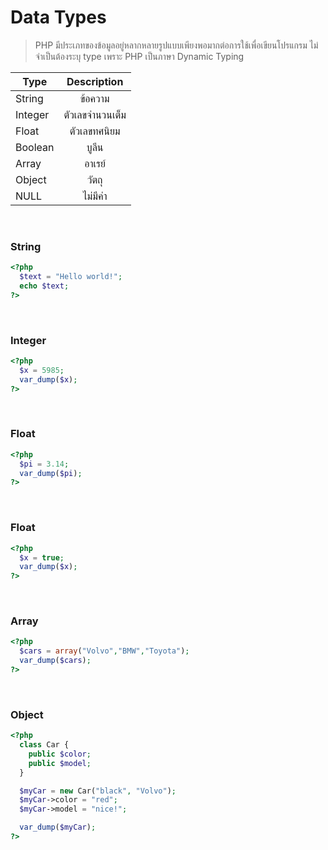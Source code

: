 # Data Types

> PHP มีประเภทของข้อมูลอยู่หลากหลายรูปแบบเพียงพอมากต่อการใช้เพื่อเขียนโปรแกรม ไม่จำเป็นต้องระบุ type เพราะ PHP เป็นภาษา Dynamic Typing

| Type    |   Description   |
| ------- | :-------------: |
| String  |     ข้อความ     |
| Integer | ตัวเลขจำนวนเต็ม |
| Float   |  ตัวเลขทศนิยม   |
| Boolean |      บูลีน      |
| Array   |     อาเรย์      |
| Object  |      วัตถุ      |
| NULL    |    ไม่มีค่า     |

<br>

### String

```php
<?php
  $text = "Hello world!";
  echo $text;
?>
```

<br>

### Integer

```php
<?php
  $x = 5985;
  var_dump($x);
?>
```

<br>

### Float

```php
<?php
  $pi = 3.14;
  var_dump($pi);
?>
```

<br>

### Float

```php
<?php
  $x = true;
  var_dump($x);
?>
```

<br>

### Array

```php
<?php
  $cars = array("Volvo","BMW","Toyota");
  var_dump($cars);
?>
```

<br>

### Object

```php
<?php
  class Car {
    public $color;
    public $model;
  }

  $myCar = new Car("black", "Volvo");
  $myCar->color = "red";
  $myCar->model = "nice!";

  var_dump($myCar);
?>
```
